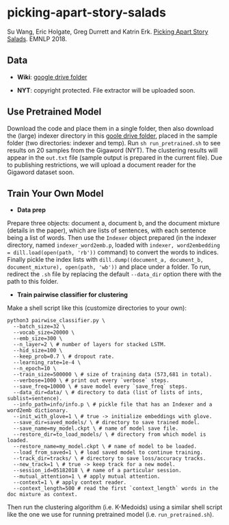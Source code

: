 # picking-apart-story-salads

Su Wang, Eric Holgate, Greg Durrett and Katrin Erk. [Picking Apart Story Salads](http://suwangcompling.com/wp-content/uploads/2018/09/emnlp-2018-official.pdf). EMNLP 2018.

## Data

* **Wiki**: [google drive folder](https://drive.google.com/drive/folders/1-K2rRZu0nWIl37JPv4yc25NWOSps1diI?usp=sharing)

* **NYT**: copyright protected. File extractor will be uploaded soon.

## Use Pretrained Model

Download the code and place them in a single folder, then also download the (large) indexer directory in this [goole drive folder](https://drive.google.com/drive/folders/1n2yUvb0L-aVOJxzYEzI0q4aLtk7Mi__x?usp=sharing), placed in the sample folder (two directories: indexer and temp). Run `sh run_pretrained.sh` to see results on 20 samples from the Gigaword (NYT). The clustering results will appear in the `out.txt` file (sample output is prepared in the current file). Due to publishing restrictions, we will upload a document reader for the Gigaword dataset soon.

## Train Your Own Model

* **Data prep**

Prepare three objects: document a, document b, and the document mixture (details in the paper), which are lists of sentences, with each sentence being a list of words. Then use the `Indexer` object prepared (in the indexer directory, named `indexer_word2emb.p`, loaded with `indexer, word2embedding = dill.load(open(path, 'rb'))` command) to convert the words to indices. Finally pickle the index lists with `dill.dump((document_a, document_b, document_mixture), open(path, 'wb'))` and place under a folder. To run, redirect the `.sh` file by replacing the default `--data_dir` option there with the path to this folder.

* **Train pairwise classifier for clustering**

Make a shell script like this (customize directories to your own):
```
python3 pairwise_classifier.py \
  --batch_size=32 \
  --vocab_size=20000 \
  --emb_size=300 \
  --n_layer=2 \ # number of layers for stacked LSTM.
  --hid_size=100 \
  --keep_prob=0.7 \ # dropout rate.
  --learning_rate=1e-4 \
  --n_epoch=10 \
  --train_size=500000 \ # size of training data (573,681 in total).
  --verbose=1000 \ # print out every `verbose` steps.
  --save_freq=10000 \ # save model every `save_freq` steps.
  --data_dir=data/ \ # directory to data (list of lists of ints, sublist=sentence).
  --info_path=info/info.p \ # pickle file that has an Indexer and a word2emb dictionary.
  --init_with_glove=1 \ # true -> initialize embeddings with glove.
  --save_dir=saved_models/ \ # directory to save trained model.
  --save_name=my_model.ckpt \ # name of model save file.
  --restore_dir=to_load_models/ \ # directory from which model is loaded.
  --restore_name=my_model.ckpt \ # name of model to be loaded.
  --load_from_saved=1 \ # load saved model to continue training.
  --track_dir=tracks/ \ # directory to save loss/accuracy tracks.
  --new_track=1 \ # true -> keep track for a new model.
  --session_id=05182018 \ # name of a particular session.
  --mutual_attention=1 \ # apply mutual attention.
  --context=1 \ # apply context reader.
  --context_length=500 # read the first `context_length` words in the doc mixture as context.
```
Then run the clustering algorithm (i.e. K-Medoids) using a similar shell script like the one we use for running pretrained model (i.e. `run_pretrained.sh`).
